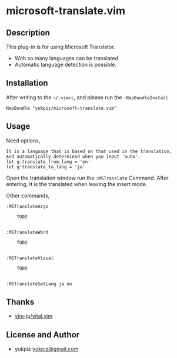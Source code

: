 # microsoft-translate.vim

## Description

This plug-in is for using Microsoft Translator.

* With so many languages can be translated.
* Automatic language detection is possible.


## Installation

After writing to the ``~/.vimrc``, and please run the ``:NeoBundleInstall``

~~~
NeoBundle "yukpiz/microsoft-translate.vim"
~~~


## Usage

Need options,
~~~
It is a language that is based on that used in the translation,
And automatically determined when you input 'auto'.
let g:translate_from_lang = 'en'
let g:translate_to_lang = 'ja'
~~~

Open the translation window run the ``:MSTranslate`` Command.
After entering, It is the translated when leaving the insert mode.

Other commands,
~~~
:MSTranslateArgs

    TODO


:MSTranslateWord

    TODO


:MSTranslateVisual

    TODO


:MSTranslateSetLang ja en

~~~








## Thanks

* [vim-jp/vital.vim](https://github.com/vim-jp/vital.vim)


## License and Author

* yukpiz <yukpiz@gmail.com>
